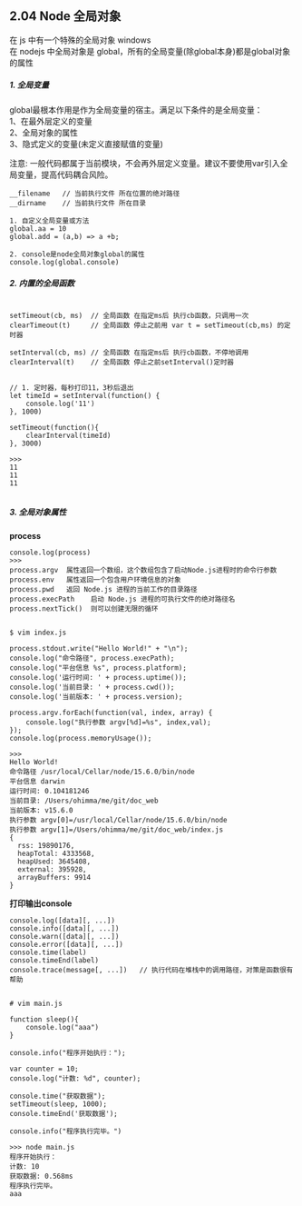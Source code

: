 ## 2.04 Node 全局对象

在 js 中有一个特殊的全局对象 windows       
在 nodejs 中全局对象是 global，所有的全局变量(除global本身)都是global对象的属性      

##### 1. 全局变量
global最根本作用是作为全局变量的宿主。满足以下条件的是全局变量：              
1、在最外层定义的变量     
2、全局对象的属性        
3、隐式定义的变量(未定义直接赋值的变量)         

注意: 一般代码都属于当前模块，不会再外层定义变量。建议不要使用var引入全局变量，提高代码耦合风险。

```
__filename   // 当前执行文件 所在位置的绝对路径
__dirname    // 当前执行文件 所在目录

1. 自定义全局变量或方法
global.aa = 10
global.add = (a,b) => a +b;

2. console是node全局对象global的属性
console.log(global.console)
```


##### 2. 内置的全局函数

```

setTimeout(cb, ms)  // 全局函数 在指定ms后 执行cb函数，只调用一次
clearTimeout(t)     // 全局函数 停止之前用 var t = setTimeout(cb,ms) 的定时器

setInterval(cb, ms) // 全局函数 在指定ms后 执行cb函数，不停地调用  
clearInterval(t)    // 全局函数 停止之前setInterval()定时器 


// 1. 定时器，每秒打印11，3秒后退出
let timeId = setInterval(function() {
    console.log('11')
}, 1000)

setTimeout(function(){
    clearInterval(timeId)
}, 3000)

>>>
11
11
11
 
```


##### 3. 全局对象属性

**process**

```
console.log(process)  
>>>
process.argv  属性返回一个数组，这个数组包含了启动Node.js进程时的命令行参数
process.env   属性返回一个包含用户环境信息的对象
process.pwd   返回 Node.js 进程的当前工作的目录路径
process.execPath    启动 Node.js 进程的可执行文件的绝对路径名
process.nextTick()  则可以创建无限的循环


$ vim index.js

process.stdout.write("Hello World!" + "\n");
console.log("命令路径", process.execPath);
console.log("平台信息 %s", process.platform);
console.log('运行时间: ' + process.uptime());
console.log('当前目录: ' + process.cwd());
console.log('当前版本: ' + process.version);

process.argv.forEach(function(val, index, array) {
    console.log("执行参数 argv[%d]=%s", index,val);
}); 
console.log(process.memoryUsage());

>>>
Hello World!
命令路径 /usr/local/Cellar/node/15.6.0/bin/node
平台信息 darwin
运行时间: 0.104181246
当前目录: /Users/ohimma/me/git/doc_web
当前版本: v15.6.0
执行参数 argv[0]=/usr/local/Cellar/node/15.6.0/bin/node
执行参数 argv[1]=/Users/ohimma/me/git/doc_web/index.js
{
  rss: 19890176,
  heapTotal: 4333568,
  heapUsed: 3645408,
  external: 395928,
  arrayBuffers: 9914
}
```


**打印输出console**
```
console.log([data][, ...])
console.info([data][, ...])
console.warn([data][, ...])
console.error([data][, ...])
console.time(label)
console.timeEnd(label)
console.trace(message[, ...])   // 执行代码在堆栈中的调用路径，对策是函数很有帮助


# vim main.js

function sleep(){
    console.log("aaa")
}

console.info("程序开始执行：");

var counter = 10;
console.log("计数: %d", counter);

console.time("获取数据");
setTimeout(sleep, 1000);
console.timeEnd('获取数据');

console.info("程序执行完毕。")

>>> node main.js
程序开始执行：
计数: 10
获取数据: 0.568ms
程序执行完毕。
aaa
```
